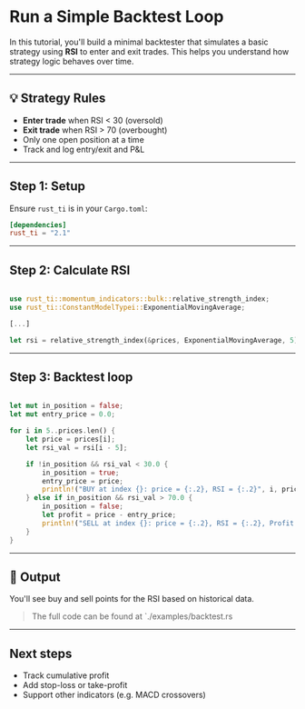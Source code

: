 # Run a Simple Backtest Loop

In this tutorial, you'll build a minimal backtester that simulates a basic strategy using **RSI** to enter and exit trades. This helps you understand how strategy logic behaves over time.

---

## 💡 Strategy Rules

- **Enter trade** when RSI < 30 (oversold)
- **Exit trade** when RSI > 70 (overbought)
- Only one open position at a time
- Track and log entry/exit and P&L

---

## Step 1: Setup

Ensure `rust_ti` is in your `Cargo.toml`:

```toml
[dependencies]
rust_ti = "2.1"
```

---

## Step 2: Calculate RSI

```rust 

use rust_ti::momentum_indicators::bulk::relative_strength_index;
use rust_ti::ConstantModelTypei::ExponentialMovingAverage;

[...]

let rsi = relative_strength_index(&prices, ExponentialMovingAverage, 5); 

```

---

## Step 3: Backtest loop

```rust

let mut in_position = false;
let mut entry_price = 0.0;

for i in 5..prices.len() {
    let price = prices[i];
    let rsi_val = rsi[i - 5];

    if !in_position && rsi_val < 30.0 {
        in_position = true;
        entry_price = price;
        println!("BUY at index {}: price = {:.2}, RSI = {:.2}", i, price, rsi_val);
    } else if in_position && rsi_val > 70.0 {
        in_position = false;
        let profit = price - entry_price;
        println!("SELL at index {}: price = {:.2}, RSI = {:.2}, Profit = {:.2}", i, price, rsi_val, profit);
    }
}

```

---

## 🧪 Output

You'll see buy and sell points for the RSI based on historical data.

> The full code can be found at `./examples/backtest.rs

---

## Next steps

- Track cumulative profit
- Add stop-loss or take-profit
- Support other indicators (e.g. MACD crossovers)
